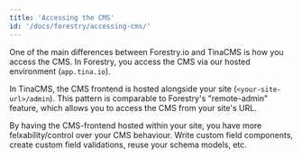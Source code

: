 ```yaml
---
title: 'Accessing the CMS'
id: '/docs/forestry/accessing-cms/'
---
```


One of the main differences between Forestry.io and TinaCMS is how you access the CMS. In Forestry, you access the CMS via our hosted environment (`app.tina.io`).

In TinaCMS, the CMS frontend is hosted alongside your site (`<your-site-url>/admin`). This pattern is comparable to Forestry's "remote-admin" feature, which allows you to access the CMS from your site's URL.

By having the CMS-frontend hosted within your site, you have more felxability/control over your CMS behaviour. Write custom field components, create custom field validations, reuse your schema models, etc.

